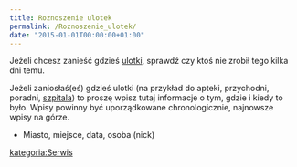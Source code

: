 ```yaml
---
title: Roznoszenie ulotek
permalink: /Roznoszenie_ulotek/
date: "2015-01-01T00:00:00+01:00"
---
```


Jeżeli chcesz zanieść gdzieś [ulotki](/atopedia/ulotka "wikilink"), sprawdź czy ktoś nie zrobił tego kilka dni temu.

Jeżeli zaniosłaś(eś) gdzieś ulotki (na przykład do apteki, przychodni, poradni, [szpitala](/atopedia/szpital "wikilink")) to proszę wpisz tutaj informacje o tym, gdzie i kiedy to było. Wpisy powinny być uporządkowane chronologicznie, najnowsze wpisy na górze.

-   Miasto, miejsce, data, osoba (nick)

[kategoria:Serwis](/atopedia/kategoria:Serwis "wikilink")